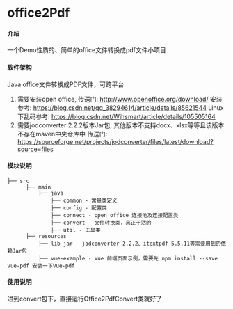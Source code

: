 # office2Pdf

#### 介绍
一个Demo性质的、简单的office文件转换成pdf文件小项目

#### 软件架构
Java office文件转换成PDF文件，可跨平台
1. 需要安装open office, 传送门: http://www.openoffice.org/download/
   安装参考: https://blog.csdn.net/qq_38294614/article/details/85621544
   Linux下乱码参考: https://blog.csdn.net/Wjhsmart/article/details/105505164
2. 需要jodconverter 2.2.2版本Jar包, 其他版本不支持docx、xlsx等等且该版本不存在maven中央仓库中
   传送门: https://sourceforge.net/projects/jodconverter/files/latest/download?source=files


#### 模块说明
  ```
  ├── src
        ├── main
            ├── java
                ├── common - 常量类定义
                ├── config - 配置类
                ├── connect - open office 连接池及连接配置类
                ├── convert - 文件转换类，真正干活的
                ├── util - 工具类
        ├── resources
            ├── lib-jar - jodconverter 2.2.2、itextpdf 5.5.11等需要用到的依赖Jar包
            ├── vue-example - Vue 前端页面示例，需要先 npm install --save vue-pdf 安装一下vue-pdf
  ```
#### 使用说明
进到convert包下，直接运行Office2PdfConvert类就好了